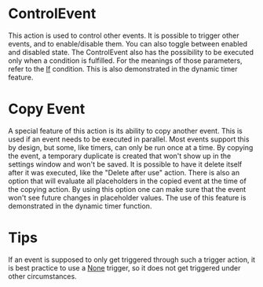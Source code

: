 # ControlEvent #

This action is used to control other events. It is possible to trigger other events, and to enable/disable them. You can also toggle between enabled and disabled state.
The ControlEvent also has the possibility to be executed only when a condition is fulfilled. For the meanings of those parameters, refer to the [If](docsConditionsIf.md) condition. This is also demonstrated in the dynamic timer feature.

# Copy Event #
A special feature of this action is its ability to copy another event. This is used if an event needs to be executed in parallel. Most events support this by design, but some, like timers, can only be run once at a time. By copying the event, a temporary duplicate is created that won't show up in the settings window and won't be saved. It is possible to have it delete itself after it was executed, like the "Delete after use" action.
There is also an option that will evaluate all placeholders in the copied event at the time of the copying action. By using this option one can make sure that the event won't see future changes in placeholder values.
The use of this feature is demonstrated in the dynamic timer function.

# Tips #

If an event is supposed to only get triggered through such a trigger action, it is best practice to use a [None](docsTriggersNone.md) trigger, so it does not get triggered under other circumstances.
